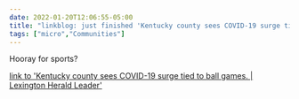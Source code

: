 ```yaml
---
date: 2022-01-20T12:06:55-05:00
title: "linkblog: just finished 'Kentucky county sees COVID-19 surge tied to ball games. | Lexington Herald Leader'"
tags: ["micro","Communities"]
---
```

Hooray for sports?
 
[link to 'Kentucky county sees COVID-19 surge tied to ball games. | Lexington Herald Leader'](https://www.kentucky.com/news/state/kentucky/article257540853.html)
